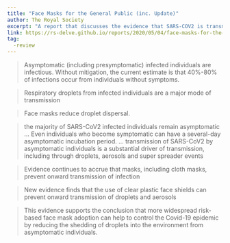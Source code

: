 ```yaml
---
title: "Face Masks for the General Public (inc. Update)"
author: The Royal Society
excerpt: "A report that discusses the evidence that SARS-COV2 is transmitted through respiratory droplets, that people with no symptoms can be contagious and that face masks reduce the spread of droplets."
link: https://rs-delve.github.io/reports/2020/05/04/face-masks-for-the-general-public.html
tag:
  -review
---
```


> Asymptomatic (including presymptomatic) infected individuals are infectious. Without mitigation, the current estimate is that 40%-80% of infections occur from individuals without symptoms.

> Respiratory droplets from infected individuals are a major mode of transmission

> Face masks reduce droplet dispersal. 

> the majority of SARS-CoV2 infected individuals remain asymptomatic ... Even individuals who become symptomatic can have a several-day asymptomatic incubation period. ... transmission of SARS-CoV2 by asymptomatic individuals is a substantial driver of transmission, including through droplets, aerosols and super spreader events

> Evidence continues to accrue that masks, including cloth masks, prevent onward transmission of infection

> New evidence finds that the use of clear plastic face shields can prevent onward transmission of droplets and aerosols

> This evidence supports the conclusion that more widespread risk-based face mask adoption can help to control the Covid-19 epidemic by reducing the shedding of droplets into the environment from asymptomatic individuals.